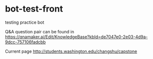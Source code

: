 # bot-test-front
testing practice bot

Q&A question pair can be found in 
https://qnamaker.ai/Edit/KnowledgeBase?kbId=de7047e0-2e03-4d9a-9dcc-757106fadcbb

Current page http://students.washington.edu/changshu/capstone